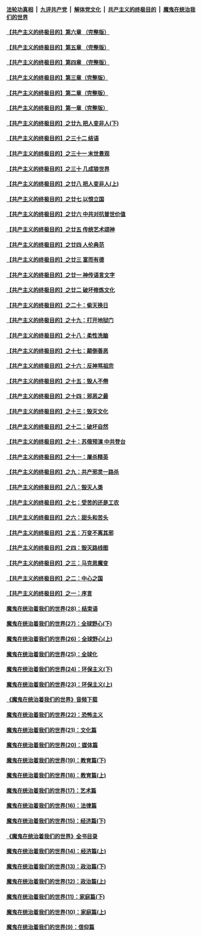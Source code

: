 ####  [法轮功真相](../../../../basic/blob/master/README.md?t=06121731) &nbsp;|&nbsp; [九评共产党](../../../../9ping.md/blob/master/README.md?t=06121731) &nbsp;|&nbsp; [解体党文化](../../../../jtdwh.md/blob/master/README.md?t=06121731)  &nbsp;|&nbsp; [共产主义的终极目的](../../../../gczydzjmd.md/blob/master/README.md?t=06121731) &nbsp;|&nbsp; [魔鬼在统治我们的世界](../../../../mgztzwmdsj.md/blob/master/README.md?t=06121731) 

#### [【共产主义的终极目的】第六章 （完整版）](../pages/nsc422/n11428913.md?t=06121731) 

#### [【共产主义的终极目的】第五章 （完整版）](../pages/nsc422/n11428912.md?t=06121731) 

#### [【共产主义的终极目的】第四章 （完整版）](../pages/nsc422/n11428907.md?t=06121731) 

#### [【共产主义的终极目的】第三章（完整版）](../pages/nsc422/n11428848.md?t=06121731) 

#### [【共产主义的终极目的】第二章（完整版）](../pages/nsc422/n11428831.md?t=06121731) 

#### [【共产主义的终极目的】第一章（完整版）](../pages/nsc422/n11417651.md?t=06121731) 

#### [【共产主义的终极目的】之廿九 把人变非人(下)](../pages/nsc422/n11344140.md?t=06121731) 

#### [【共产主义的终极目的】之三十二 结语](../pages/nsc422/n11360535.md?t=06121731) 

#### [【共产主义的终极目的】之三十一 末世景观](../pages/nsc422/n11351129.md?t=06121731) 

#### [【共产主义的终极目的】之三十 几成狼世界](../pages/nsc422/n11348280.md?t=06121731) 

#### [【共产主义的终极目的】之廿八 把人变非人(上)](../pages/nsc422/n11340492.md?t=06121731) 

#### [【共产主义的终极目的】之廿七 以恨立国](../pages/nsc422/n11336944.md?t=06121731) 

#### [【共产主义的终极目的】之廿六 中共对抗普世价值](../pages/nsc422/n11324785.md?t=06121731) 

#### [【共产主义的终极目的】之廿五 传统艺术颂神](../pages/nsc422/n11296396.md?t=06121731) 

#### [【共产主义的终极目的】之廿四 人伦典范](../pages/nsc422/n11296397.md?t=06121731) 

#### [【共产主义的终极目的】之廿三 富而有德](../pages/nsc422/n11283598.md?t=06121731) 

#### [【共产主义的终极目的】之廿一 神传语言文字](../pages/nsc422/n11263265.md?t=06121731) 

#### [【共产主义的终极目的】之廿二 破坏修炼文化](../pages/nsc422/n11245728.md?t=06121731) 

#### [【共产主义的终极目的】之二十：偷天换日](../pages/nsc422/n11238846.md?t=06121731) 

#### [【共产主义的终极目的】之十九：打开地狱门](../pages/nsc422/n11206376.md?t=06121731) 

#### [【共产主义的终极目的】之十八：柔性洗脑](../pages/nsc422/n11199994.md?t=06121731) 

#### [【共产主义的终极目的】之十七：颠倒善恶](../pages/nsc422/n11179782.md?t=06121731) 

#### [【共产主义的终极目的】之十六：反神骂祖宗](../pages/nsc422/n11166798.md?t=06121731) 

#### [【共产主义的终极目的】之十五：毁人不倦](../pages/nsc422/n11166792.md?t=06121731) 

#### [【共产主义的终极目的】之十四：邪恶之最](../pages/nsc422/n11150249.md?t=06121731) 

#### [【共产主义的终极目的】之十三：毁灭文化](../pages/nsc422/n11135227.md?t=06121731) 

#### [【共产主义的终极目的】之十二：破坏自然](../pages/nsc422/n11135214.md?t=06121731) 

#### [【共产主义的终极目的】之十：苏俄预演 中共登台](../pages/nsc422/n11118424.md?t=06121731) 

#### [【共产主义的终极目的】之十一：屠杀精英](../pages/nsc422/n11118442.md?t=06121731) 

#### [【共产主义的终极目的】之九：共产邪灵一路杀](../pages/nsc422/n11114139.md?t=06121731) 

#### [【共产主义的终极目的】之八：毁灭人类](../pages/nsc422/n11108503.md?t=06121731) 

#### [【共产主义的终极目的】之七：受苦的还是工农](../pages/nsc422/n11101809.md?t=06121731) 

#### [【共产主义的终极目的】之六：甜头和苦头](../pages/nsc422/n11096971.md?t=06121731) 

#### [【共产主义的终极目的】之五：万变不离其邪](../pages/nsc422/n11091285.md?t=06121731) 

#### [【共产主义的终极目的】之四：毁灭路线图](../pages/nsc422/n11086284.md?t=06121731) 

#### [【共产主义的终极目的】之三：马克思魔变](../pages/nsc422/n11061941.md?t=06121731) 

#### [【共产主义的终极目的】之二：中心之国](../pages/nsc422/n11047728.md?t=06121731) 

#### [【共产主义的终极目的】之一：序言](../pages/nsc422/n11086077.md?t=06121731) 

#### [魔鬼在统治着我们的世界(28)：结束语](../pages/nsc422/n10936246.md?t=06121731) 

#### [魔鬼在统治着我们的世界(27)：全球野心(下)](../pages/nsc422/n10928319.md?t=06121731) 

#### [魔鬼在统治着我们的世界(26)：全球野心(上)](../pages/nsc422/n10900318.md?t=06121731) 

#### [魔鬼在统治着我们的世界(25)：全球化](../pages/nsc422/n10788205.md?t=06121731) 

#### [魔鬼在统治着我们的世界(24)：环保主义(下)](../pages/nsc422/n10695307.md?t=06121731) 

#### [魔鬼在统治着我们的世界(23)：环保主义(上)](../pages/nsc422/n10688613.md?t=06121731) 

#### [《魔鬼在统治着我们的世界》音频下载](../pages/nsc422/n10635553.md?t=06121731) 

#### [魔鬼在统治着我们的世界(22)：恐怖主义](../pages/nsc422/n10614727.md?t=06121731) 

#### [魔鬼在统治着我们的世界(21)：文化篇](../pages/nsc422/n10597706.md?t=06121731) 

#### [魔鬼在统治着我们的世界(20)：媒体篇](../pages/nsc422/n10586579.md?t=06121731) 

#### [魔鬼在统治着我们的世界(19)：教育篇(下)](../pages/nsc422/n10564808.md?t=06121731) 

#### [魔鬼在统治着我们的世界(18)：教育篇(上)](../pages/nsc422/n10526970.md?t=06121731) 

#### [魔鬼在统治着我们的世界(17)：艺术篇](../pages/nsc422/n10499093.md?t=06121731) 

#### [魔鬼在统治着我们的世界(16)：法律篇](../pages/nsc422/n10485969.md?t=06121731) 

#### [魔鬼在统治着我们的世界(15)：经济篇(下)](../pages/nsc422/n10469975.md?t=06121731) 

#### [《魔鬼在统治着我们的世界》全书目录](../pages/nsc422/n10464261.md?t=06121731) 

#### [魔鬼在统治着我们的世界(14)：经济篇(上)](../pages/nsc422/n10457370.md?t=06121731) 

#### [魔鬼在统治着我们的世界(13)：政治篇(下)](../pages/nsc422/n10448270.md?t=06121731) 

#### [魔鬼在统治着我们的世界(12)：政治篇(上)](../pages/nsc422/n10444576.md?t=06121731) 

#### [魔鬼在统治着我们的世界(11)：家庭篇(下)](../pages/nsc422/n10440961.md?t=06121731) 

#### [魔鬼在统治着我们的世界(10)：家庭篇(上)](../pages/nsc422/n10435448.md?t=06121731) 

#### [魔鬼在统治着我们的世界(9)：信仰篇](../pages/nsc422/n10432159.md?t=06121731) 

